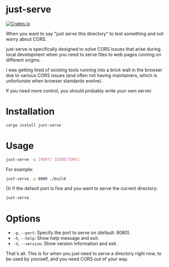 # just-serve

[![Crates.io](https://img.shields.io/crates/v/just-serve)](https://crates.io/crates/just-serve)

When you want to say "just serve this directory" to test something and not worry about CORS.

just-serve is specifically designed to solve CORS issues that arise during local development when you need to serve files to web pages running on different origins.

I was getting tired of existing tools running into a brick wall in the browser due to various CORS issues (and often not having maintainers, which is unfortunate when browser standards evolve).

If you need more control, you should probably write your own server.

# Installation

```bash
cargo install just-serve
```

# Usage

```bash
just-serve -p [PORT] [DIRECTORY]
```

For example:

```bash
just-serve -p 8080 ./build
```

Or if the default port is fine and you want to serve the current directory:

```bash
just-serve
```

# Options
- `-p`, `--port`: Specify the port to serve on (default: 8080).
- `-h`, `--help`: Show help message and exit.
- `-V`, `--version`: Show version information and exit.

That's all. This is for when you just need to serve a directory right now, to be used by yourself, and you need CORS out of your way.
